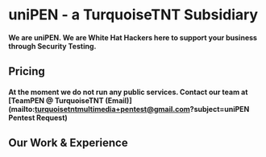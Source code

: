 # uniPEN - a TurquoiseTNT Subsidiary
#### We are uniPEN. We are White Hat Hackers here to support your business through Security Testing.
## Pricing
#### At the moment we do not run any public services. Contact our team at [TeamPEN @ TurquoiseTNT (Email)](mailto:turquoisetntmultimedia+pentest@gmail.com?subject=uniPEN Pentest Request)
## Our Work & Experience
